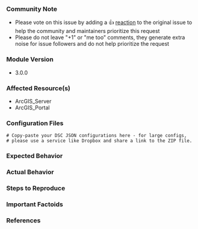 <!--- Please keep this note for the community --->

### Community Note

* Please vote on this issue by adding a 👍 [reaction](https://blog.github.com/2016-03-10-add-reactions-to-pull-requests-issues-and-comments/) to the original issue to help the community and maintainers prioritize this request
* Please do not leave "+1" or "me too" comments, they generate extra noise for issue followers and do not help prioritize the request

<!--- Thank you for keeping this note for the community --->

### Module Version

<!--- Please open ArcGIS.psd1 to find the module version. If you are not running the latest version, please upgrade because your issue may have already been fixed.--->
* 3.0.0

### Affected Resource(s)

<!--- Please list the affected resources and data sources. --->

* ArcGIS_Server
* ArcGIS_Portal

### Configuration Files

<!--- Information about code formatting: https://help.github.com/articles/basic-writing-and-formatting-syntax/#quoting-code --->

```
# Copy-paste your DSC JSON configurations here - for large configs,
# please use a service like Dropbox and share a link to the ZIP file.
```

### Expected Behavior

<!--- What should have happened? --->

### Actual Behavior

<!--- What actually happened? --->

### Steps to Reproduce

<!--- Please list the steps required to reproduce the issue. --->

### Important Factoids

<!--- Are there anything atypical about your accounts that we should know? For example: Running in a Azure China/Germany/Government? --->

### References

<!---
Information about referencing Github Issues: https://help.github.com/articles/basic-writing-and-formatting-syntax/#referencing-issues-and-pull-requests

Are there any other GitHub issues (open or closed) or pull requests that should be linked here? Such as vendor documentation?
--->

